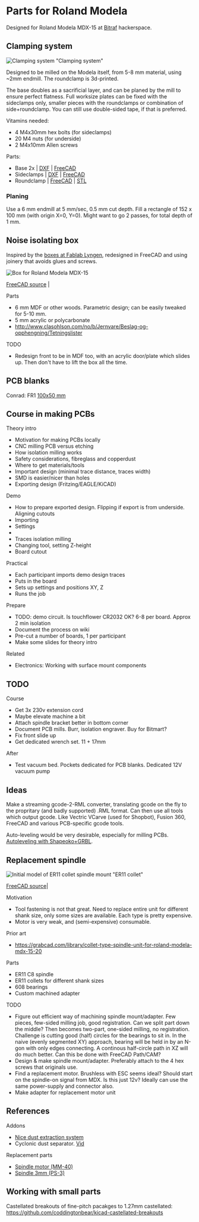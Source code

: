 # Parts for Roland Modela

Designed for Roland Modela MDX-15 at [Bitraf](http://bitraf.no) hackerspace.

## Clamping system

![Clamping system "Clamping system"](./doc/clamping-system.jpg)

Designed to be milled on the Modela itself, from 5-8 mm material, using ~2mm endmill.
The roundclamp is 3d-printed.

The base doubles as a sacrificial layer, and can be planed by the mill to ensure perfect flatness.
Full worksize plates can be fixed with the sideclamps only,
smaller pieces with the roundclamps or combination of side+roundclamp.
You can still use double-sided tape, if that is preferred. 

Vitamins needed:

* 4 M4x30mm hex bolts (for sideclamps)
* 20 M4 nuts (for underside)
* 2 M4x10mm Allen screws

Parts:

* Base 2x
| [DXF](./export/rml-clampbase-half-1.dxf)
| [FreeCAD](./clamping.fcstd)
* Sideclamps
| [DXF](./export/rml-sideclamp-1.dxf)
| [FreeCAD](./clamping-sideclamp.fcstd)
* Roundclamp
| [FreeCAD](./clamping-roundpuck.fcstd)
| [STL](./export/rml-roundclamp-2.stl)

### Planing

Use a 6 mm endmill at 5 mm/sec, 0.5 mm cut depth.
Fill a rectangle of 152 x 100 mm (with origin X=0, Y=0).
Might want to go 2 passes, for total depth of 1 mm.


## Noise isolating box

Inspired by the [boxes at Fablab Lyngen](http://www.dyvikdesign.com/site/research/fablab/the-modela-insulation-boxes-of-fablab-lyngen.html),
redesigned in FreeCAD and using joinery that avoids glues and screws.

![Box for Roland Modela MDX-15](./img/mdx-15-box.jpg)

[FreeCAD source](box.fcstd) |

Parts

* 6 mm MDF or other woods. Parametric design; can be easily tweaked for 5-10 mm.
* 5 mm acrylic or polycarbonate
* http://www.clasohlson.com/no/b/Jernvare/Beslag-og-opphengning/Tetningslister

TODO

* Redesign front to be in MDF too, with an acrylic door/plate which slides up.
Then don't have to lift the box all the time.

## PCB blanks

Conrad: FR1 [100x50 mm](http://www.conrad.com/ce/en/product/528200)

## Course in making PCBs


Theory intro

* Motivation for making PCBs locally
* CNC milling PCB versus etching
* How isolation milling works
* Safety considerations, fibreglass and copperdust
* Where to get materials/tools
* Important design (minimal trace distance, traces width)
* SMD is easier/nicer than holes
* Exporting design (Fritzing/EAGLE/KiCAD)

Demo

* How to prepare exported design. Flipping if export is from underside. Aligning cutouts
* Importing
* Settings
* 
* Traces isolation milling
* Changing tool, setting Z-height
* Board cutout

Practical

* Each participant imports demo design traces
* Puts in the board
* Sets up settings and positions XY, Z
* Runs the job

Prepare

* TODO: demo circuit. Is touchflower CR2032 OK? 6-8 per board. Approx 2 min isolation
* Document the process on wiki
* Pre-cut a number of boards, 1 per participant
* Make some slides for theory intro

Related

* Electronics: Working with surface mount components


## TODO

Course

* Get 3x 230v extension cord
* Maybe elevate machine a bit
* Attach spindle bracket better in bottom corner
* Document PCB mills. Burr, isolation engraver. Buy for Bitmart?
* Fix front slide up
* Get dedicated wrench set. 11 + 17mm

After

* Test vacuum bed. Pockets dedicated for PCB blanks. Dedicated 12V vacuum pump

## Ideas

Make a streaming gcode-2-RML converter, translating gcode on the fly to the propritary (and badly supported) .RML format.
Can then use all tools which output gcode. Like Vectric VCarve (used for Shopbot), Fusion 360, FreeCAD and various PCB-specific gcode tools.

Auto-leveling would be very desirable, especially for milling PCBs.
[Autoleveling with Shapeoko+GRBL](http://www.shapeoko.com/forum/viewtopic.php?f=28&t=3797).


## Replacement spindle

![Initial model of ER11 collet spindle mount "ER11 collet"](./doc/er11-spindlemount-model.png)

[FreeCAD source](./er11-spindlemount.fcstd)|

Motivation

* Tool fastening is not that great.
Need to replace entire unit for different shank size, only some sizes are available.
Each type is pretty expensive.
* Motor is very weak, and (semi-expensive) consumable.

Prior art

* https://grabcad.com/library/collet-type-spindle-unit-for-roland-modela-mdx-15-20

Parts

* ER11 C8 spindle
* ER11 collets for different shank sizes
* 608 bearings
* Custom machined adapter

TODO

* Figure out efficient way of machining spindle mount/adapter.
Few pieces, few-sided milling job, good registration.
Can we split part down the middle? Then becomes two-part, one-sided milling, no registration.
Challenge is cutting good (half) circles for the bearings to sit in.
In the naive (evenly segmented XY) approach, bearing will be held in by an N-gon with only edges connecting.
A continous half-circle path in XZ will do much better. Can this be done with FreeCAD Path/CAM?
* Design & make spindle mount/adapter.
Preferably attach to the 4 hex screws that originals use.
* Find a replacement motor. Brushless with ESC seems ideal?
Should start on the spindle-on signal from MDX. Is this just 12v?
Ideally can use the same power-supply and connector also.
* Make adapter for replacement motor unit

References
------------

Addons

* [Nice dust extraction system](http://wiki.makeitlabs.com/projects/roland-mill-upgrade/upgrades)
* Cyclonic dust separator. [Vid](https://www.youtube.com/watch?v=YsrURCK-H_M)

Replacement parts

* [Spindle motor (MM-40)](https://www.rolanddgastore.com/product.aspx?zpid=1475)
* [Spindle 3mm (PS-3)](https://www.rolanddgastore.com/product.aspx?zpid=1500)


## Working with small parts

Castellated breakouts of fine-pitch pacakges to 1.27mm castellated: https://github.com/coddingtonbear/kicad-castellated-breakouts
